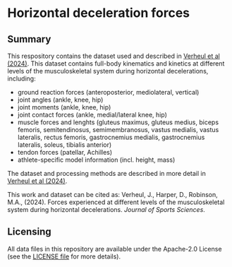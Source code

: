 # Horizontal deceleration forces

## Summary
This respository contains the dataset used and described in [Verheul et al (2024)](http://dx.doi.org/10.1080/02640414.2024.2428086). This dataset contains full-body kinematics and kinetics at different levels of the musculoskeletal system during horizontal decelerations, including:
+ ground reaction forces (anteroposterior, mediolateral, vertical)
+ joint angles (ankle, knee, hip)
+ joint moments (ankle, knee, hip) 
+ joint contact forces (ankle, medial/lateral knee, hip) 
+ muscle forces and lenghts (gluteus maximus, gluteus medius, biceps femoris, semitendinosus, semimembranosus, vastus medialis, vastus lateralis, rectus femoris, gastrocnemius medialis, gastrocnemius lateralis, soleus, tibialis anterior)
+ tendon forces (patellar, Achilles)
+ athlete-specific model information (incl. height, mass)

The dataset and processing methods are described in more detail in [Verheul et al (2024)](http://dx.doi.org/10.1080/02640414.2024.2428086). 

This work and dataset can be cited as: Verheul, J., Harper, D., Robinson, M.A., (2024). Forces experienced at different levels of the musculoskeletal system during horizontal decelerations. *Journal of Sports Sciences*.

## Licensing
All data files in this repository are available under the Apache-2.0 License (see the [LICENSE file](https://github.com/JasperVerheul/horizontal-deceleration-forces/blob/main/LICENSE) for more details).


